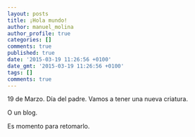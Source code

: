 ```yaml
---
layout: posts
title: ¡Hola mundo!
author: manuel_molina
author_profile: true
categories: []
comments: true
published: true
date: '2015-03-19 11:26:56 +0100'
date_gmt: '2015-03-19 11:26:56 +0100'
tags: []
comments: true
---
```

19 de Marzo. Día del padre. Vamos a tener una nueva criatura.

O un blog.

Es momento para retomarlo.
